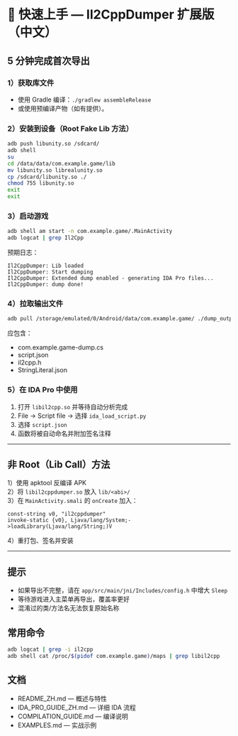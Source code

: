# 🚀 快速上手 — Il2CppDumper 扩展版（中文）

## 5 分钟完成首次导出

### 1）获取库文件
- 使用 Gradle 编译：`./gradlew assembleRelease`
- 或使用预编译产物（如有提供）。

### 2）安装到设备（Root Fake Lib 方法）
```bash
adb push libunity.so /sdcard/
adb shell
su
cd /data/data/com.example.game/lib
mv libunity.so librealunity.so
cp /sdcard/libunity.so ./
chmod 755 libunity.so
exit
exit
```

### 3）启动游戏
```bash
adb shell am start -n com.example.game/.MainActivity
adb logcat | grep Il2Cpp
```
预期日志：
```
Il2CppDumper: Lib loaded
Il2CppDumper: Start dumping
Il2CppDumper: Extended dump enabled - generating IDA Pro files...
Il2CppDumper: dump done!
```

### 4）拉取输出文件
```bash
adb pull /storage/emulated/0/Android/data/com.example.game/ ./dump_output/
```
应包含：
- com.example.game-dump.cs
- script.json
- il2cpp.h
- StringLiteral.json

### 5）在 IDA Pro 中使用
1. 打开 `libil2cpp.so` 并等待自动分析完成
2. File → Script file → 选择 `ida_load_script.py`
3. 选择 `script.json`
4. 函数将被自动命名并附加签名注释

---

## 非 Root（Lib Call）方法
1）使用 apktool 反编译 APK  
2）将 `libil2cppdumper.so` 放入 `lib/<abi>/`  
3）在 `MainActivity.smali` 的 `onCreate` 加入：
```smali
const-string v0, "il2cppdumper"
invoke-static {v0}, Ljava/lang/System;->loadLibrary(Ljava/lang/String;)V
```
4）重打包、签名并安装

---

## 提示
- 如果导出不完整，请在 `app/src/main/jni/Includes/config.h` 中增大 `Sleep`
- 等待游戏进入主菜单再导出，覆盖率更好
- 混淆过的类/方法名无法恢复原始名称

## 常用命令
```bash
adb logcat | grep -i il2cpp
adb shell cat /proc/$(pidof com.example.game)/maps | grep libil2cpp
```

## 文档
- README_ZH.md — 概述与特性
- IDA_PRO_GUIDE_ZH.md — 详细 IDA 流程
- COMPILATION_GUIDE.md — 编译说明
- EXAMPLES.md — 实战示例
